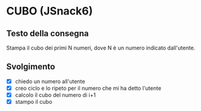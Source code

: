 # CUBO (JSnack6)

## Testo della consegna
Stampa il cubo dei primi N numeri,
dove N è un numero indicato dall'utente.

## Svolgimento

- [x] chiedo un numero all'utente
- [x] creo ciclo e lo ripeto per il numero che mi ha detto l'utente
- [x] calcolo il cubo del numero di i+1
- [x] stampo il cubo